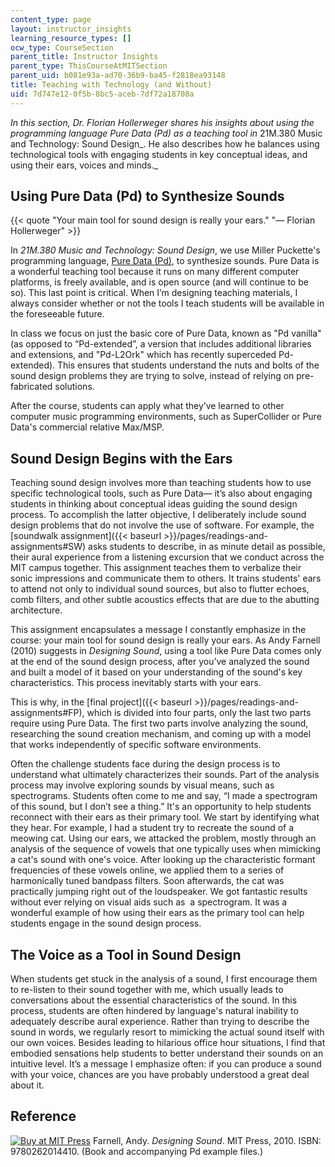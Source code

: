 ```yaml
---
content_type: page
layout: instructor_insights
learning_resource_types: []
ocw_type: CourseSection
parent_title: Instructor Insights
parent_type: ThisCourseAtMITSection
parent_uid: b081e93a-ad70-36b9-ba45-f2818ea93148
title: Teaching with Technology (and Without)
uid: 7d747e12-0f5b-8bc5-aceb-7df72a18708a
---
```


_In this section, Dr. Florian Hollerweger shares his insights about using the programming language Pure Data (Pd) as a teaching tool in_ 21M.380 Music and Technology: Sound Design_. He also describes how he balances using technological tools with engaging students in key conceptual ideas, and using their ears, voices and minds._

Using Pure Data (Pd) to Synthesize Sounds
-----------------------------------------

{{< quote "Your main tool for sound design is really your ears." "— Florian Hollerweger" >}}

In _21M.380 Music and Technology: Sound Design_, we use Miller Puckette's programming language, [Pure Data (Pd)](https://puredata.info/), to synthesize sounds. Pure Data is a wonderful teaching tool because it runs on many different computer platforms, is freely available, and is open source (and will continue to be so). This last point is critical. When I’m designing teaching materials, I always consider whether or not the tools I teach students will be available in the foreseeable future.

In class we focus on just the basic core of Pure Data, known as "Pd vanilla" (as opposed to “Pd-extended”, a version that includes additional libraries and extensions, and "Pd-L2Ork" which has recently superceded Pd-extended). This ensures that students understand the nuts and bolts of the sound design problems they are trying to solve, instead of relying on pre-fabricated solutions.

After the course, students can apply what they’ve learned to other computer music programming environments, such as SuperCollider or Pure Data's commercial relative Max/MSP.

Sound Design Begins with the Ears
---------------------------------

Teaching sound design involves more than teaching students how to use specific technological tools, such as Pure Data— it’s also about engaging students in thinking about conceptual ideas guiding the sound design process. To accomplish the latter objective, I deliberately include sound design problems that do not involve the use of software. For example, the [soundwalk assignment]({{< baseurl >}}/pages/readings-and-assignments#SW) asks students to describe, in as minute detail as possible, their aural experience from a listening excursion that we conduct across the MIT campus together. This assignment teaches them to verbalize their sonic impressions and communicate them to others. It trains students' ears to attend not only to individual sound sources, but also to flutter echoes, comb filters, and other subtle acoustics effects that are due to the abutting architecture.

This assignment encapsulates a message I constantly emphasize in the course: your main tool for sound design is really your ears. As Andy Farnell (2010) suggests in _Designing Sound_, using a tool like Pure Data comes only at the end of the sound design process, after you’ve analyzed the sound and built a model of it based on your understanding of the sound's key characteristics. This process inevitably starts with your ears.

This is why, in the [final project]({{< baseurl >}}/pages/readings-and-assignments#FP), which is divided into four parts, only the last two parts require using Pure Data. The first two parts involve analyzing the sound, researching the sound creation mechanism, and coming up with a model that works independently of specific software environments.

Often the challenge students face during the design process is to understand what ultimately characterizes their sounds. Part of the analysis process may involve exploring sounds by visual means, such as spectrograms. Students often come to me and say, “I made a spectrogram of this sound, but I don’t see a thing.” It's an opportunity to help students reconnect with their ears as their primary tool. We start by identifying what they hear. For example, I had a student try to recreate the sound of a meowing cat. Using our ears, we attacked the problem, mostly through an analysis of the sequence of vowels that one typically uses when mimicking a cat's sound with one's voice. After looking up the characteristic formant frequencies of these vowels online, we applied them to a series of harmonically tuned bandpass filters. Soon afterwards, the cat was practically jumping right out of the loudspeaker. We got fantastic results without ever relying on visual aids such as  a spectrogram. It was a wonderful example of how using their ears as the primary tool can help students engage in the sound design process.

The Voice as a Tool in Sound Design
-----------------------------------

When students get stuck in the analysis of a sound, I first encourage them to re-listen to their sound together with me, which usually leads to conversations about the essential characteristics of the sound. In this process, students are often hindered by language's natural inability to adequately describe aural experience. Rather than trying to describe the sound in words, we regularly resort to mimicking the actual sound itself with our own voices. Besides leading to hilarious office hour situations, I find that embodied sensations help students to better understand their sounds on an intuitive level. It’s a message I emphasize often: if you can produce a sound with your voice, chances are you have probably understood a great deal about it.

Reference
---------

[![Buy at MIT Press](/images/mp_logo.gif)](https://mitpress.mit.edu/9780262014410) Farnell, Andy. _Designing Sound_. MIT Press, 2010. ISBN: 9780262014410. (Book and accompanying Pd example files.)